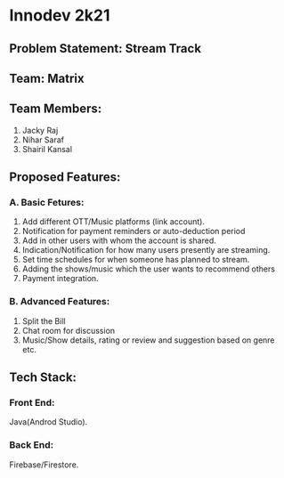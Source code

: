 # Innodev 2k21
## Problem Statement: Stream Track
## Team: Matrix
## Team Members:
1. Jacky Raj
2. Nihar Saraf
3. Shairil Kansal

## Proposed Features:
### A. Basic Fetures:
1. Add different OTT/Music platforms (link account).
2. Notification for payment reminders or auto-deduction period
3. Add in other users with whom the account is shared.
4. Indication/Notification for how many users presently are streaming.
5. Set time schedules for when someone has planned to stream.
6. Adding the shows/music which the user wants to recommend others
7. Payment integration.

### B. Advanced Features:
1. Split the Bill
2. Chat room for discussion
3. Music/Show details, rating or review and suggestion based on genre etc.

## Tech Stack:
### Front End:
Java(Androd Studio).

### Back End:
Firebase/Firestore.

